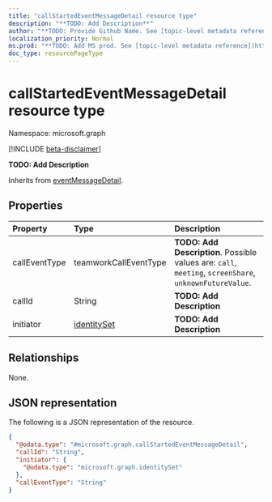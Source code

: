 ```yaml
---
title: "callStartedEventMessageDetail resource type"
description: "**TODO: Add Description**"
author: "**TODO: Provide Github Name. See [topic-level metadata reference](https://msgo.azurewebsites.net/add/document/guidelines/metadata.html#topic-level-metadata)**"
localization_priority: Normal
ms.prod: "**TODO: Add MS prod. See [topic-level metadata reference](https://msgo.azurewebsites.net/add/document/guidelines/metadata.html#topic-level-metadata)**"
doc_type: resourcePageType
---
```


# callStartedEventMessageDetail resource type

Namespace: microsoft.graph

[!INCLUDE [beta-disclaimer](../../includes/beta-disclaimer.md)]

**TODO: Add Description**


Inherits from [eventMessageDetail](../resources/eventmessagedetail.md).

## Properties
|Property|Type|Description|
|:---|:---|:---|
|callEventType|teamworkCallEventType|**TODO: Add Description**. Possible values are: `call`, `meeting`, `screenShare`, `unknownFutureValue`.|
|callId|String|**TODO: Add Description**|
|initiator|[identitySet](../resources/identityset.md)|**TODO: Add Description**|

## Relationships
None.

## JSON representation
The following is a JSON representation of the resource.
<!-- {
  "blockType": "resource",
  "@odata.type": "microsoft.graph.callStartedEventMessageDetail"
}
-->
``` json
{
  "@odata.type": "#microsoft.graph.callStartedEventMessageDetail",
  "callId": "String",
  "initiator": {
    "@odata.type": "microsoft.graph.identitySet"
  },
  "callEventType": "String"
}
```

